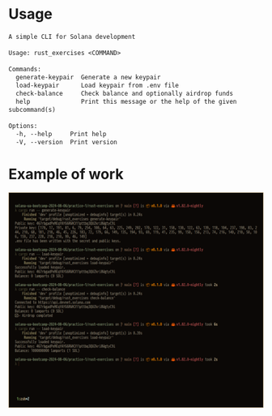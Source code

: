 # Usage

```shell
A simple CLI for Solana development

Usage: rust_exercises <COMMAND>

Commands:
  generate-keypair  Generate a new keypair
  load-keypair      Load keypair from .env file
  check-balance     Check balance and optionally airdrop funds
  help              Print this message or the help of the given subcommand(s)

Options:
  -h, --help     Print help
  -V, --version  Print version
```

# Example of work

![Example of work](.images/result.png)